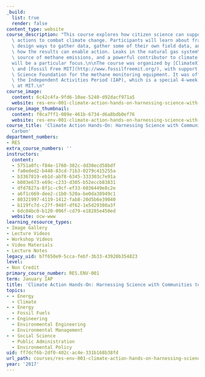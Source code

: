 ```yaml
---
_build:
  list: true
  render: false
content_type: website
course_description: "This course explores how citizen science can support community\
  \ actions to combat climate change. Participants will learn about framing problems,\
  \ design ways to gather data, gather some of their own field data, and consider\
  \ how the results can enable action. Leaks in the natural gas system\u2014a major\
  \ source of methane emissions, and a powerful contributor to climate change\u2014\
  will be a particular focus.\n\nThe course was organized by [ClimateX](https://climatex.mit.edu/)\
  \ and [Fossil Free MIT](http://www.fossilfreemit.org/), with support from the National\
  \ Science Foundation for the methane monitoring equipment. It was offered during\
  \ the Independent Activities Period (IAP), which is a special 4-week January term\
  \ at MIT.\n"
course_image:
  content: 6c42c4fa-9fd6-10ae-5240-d92dacf971a5
  website: res-env-001-climate-action-hands-on-harnessing-science-with-communities-to-cut-carbon-january-iap-2017
course_image_thumbnail:
  content: f0ca7ff1-089e-461b-6734-d6a8bdb0ef76
  website: res-env-001-climate-action-hands-on-harnessing-science-with-communities-to-cut-carbon-january-iap-2017
course_title: 'Climate Action Hands-On: Harnessing Science with Communities to Cut
  Carbon'
department_numbers:
- RES
extra_course_numbers: ''
instructors:
  content:
  - 5751a0fc-f84e-1760-382c-dd30ecd58bdf
  - fa0eded2-b448-83cd-71b3-0279c415255a
  - b3367819-eb1d-abf8-6345-333303c7e91a
  - b803e673-e69c-c233-d305-b52eccb83831
  - dfd7827a-8f1c-c9cf-ef33-6036449e8c2e
  - a6f1c669-dee2-c1b0-520a-be0da38949c1
  - 80321997-4119-1412-fab8-20d5b6e39040
  - b119fc7d-c27f-948f-df62-1e5d29380a3f
  - 6dc04bc0-b120-096f-cd79-e18285e450ed
  website: ocw-www
learning_resource_types:
- Image Gallery
- Lecture Videos
- Workshop Videos
- Video Materials
- Lecture Notes
legacy_uid: b7f650e9-5cca-febf-3b33-43920b354823
level:
- Non Credit
primary_course_number: RES.ENV-001
term: January IAP
title: 'Climate Action Hands-On: Harnessing Science with Communities to Cut Carbon'
topics:
- - Energy
  - Climate
- - Energy
  - Fossil Fuels
- - Engineering
  - Environmental Engineering
  - Environmental Management
- - Social Science
  - Public Administration
  - Environmental Policy
uid: ff7dcf6b-2df0-402c-ac4e-331b168b38fd
url_path: courses/res-env-001-climate-action-hands-on-harnessing-science-with-communities-to-cut-carbon-january-iap-2017
year: '2017'
---
```

